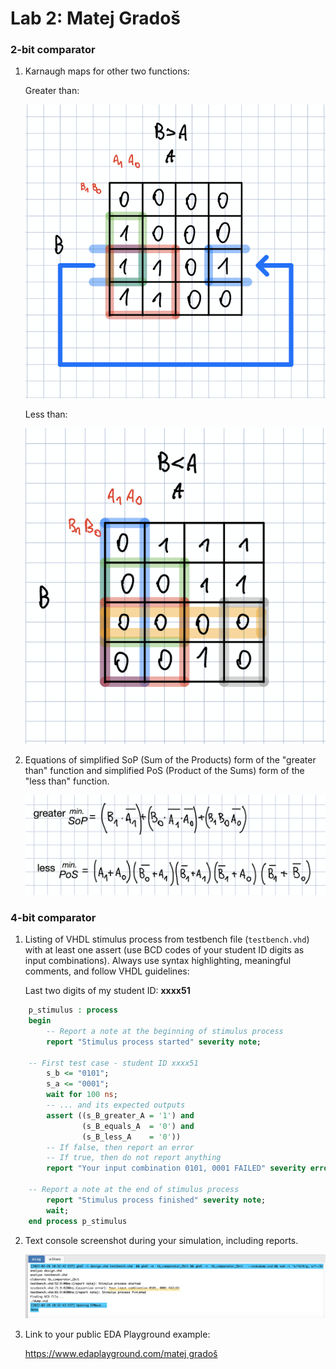 # Lab 2: Matej Gradoš

### 2-bit comparator

1. Karnaugh maps for other two functions:

   Greater than:

   ![K-maps](images/BgreaterA.png)

   Less than:

   ![K-maps](images/AgreaterB.png)

2. Equations of simplified SoP (Sum of the Products) form of the "greater than" function and simplified PoS (Product of the Sums) form of the "less than" function.

   ![Logic functions](images/equations2.png)

### 4-bit comparator

1. Listing of VHDL stimulus process from testbench file (`testbench.vhd`) with at least one assert (use BCD codes of your student ID digits as input combinations). Always use syntax highlighting, meaningful comments, and follow VHDL guidelines:

   Last two digits of my student ID: **xxxx51**

```vhdl
    p_stimulus : process
    begin
        -- Report a note at the beginning of stimulus process
        report "Stimulus process started" severity note;

	-- First test case - student ID xxxx51
        s_b <= "0101"; 
        s_a <= "0001"; 
        wait for 100 ns;
        -- ... and its expected outputs
        assert ((s_B_greater_A = '1') and
                (s_B_equals_A  = '0') and
                (s_B_less_A    = '0'))
        -- If false, then report an error
        -- If true, then do not report anything
        report "Your input combination 0101, 0001 FAILED" severity error;
	
	-- Report a note at the end of stimulus process
        report "Stimulus process finished" severity note;
        wait;
    end process p_stimulus
```

2. Text console screenshot during your simulation, including reports.

    ![Logic functions](images/failmessage.png) 

3. Link to your public EDA Playground example:

   [https://www.edaplayground.com/matej gradoš](https://www.edaplayground.com/x/paQH)

